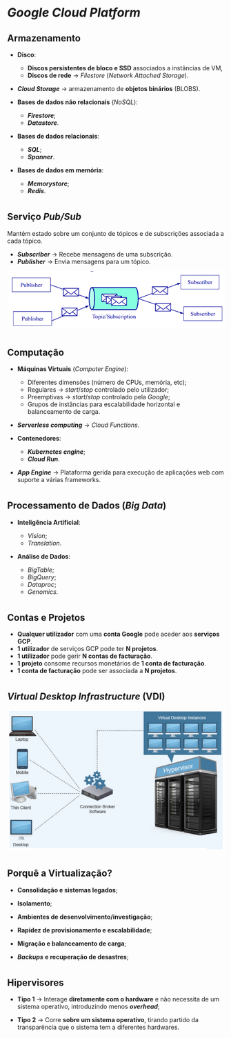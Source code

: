 # ___Google Cloud Platform___

## __Armazenamento__

* __Disco__:
    * __Discos persistentes de bloco e SSD__ associados a instâncias de VM,
    * __Discos de rede__ -> _Filestore_ (_Network Attached Storage_).

* ___Cloud Storage___ -> armazenamento de __objetos binários__ (BLOBS).

* __Bases de dados não relacionais__ (_NoSQL_):
    * ___Firestore___;
    * ___Datastore___.

* __Bases de dados relacionais__:
    * ___SQL___;
    * ___Spanner___.

* __Bases de dados em memória__:
    * ___Memorystore___;
    * ___Redis___.

#

## __Serviço__ ___Pub/Sub___

Mantém estado sobre um conjunto de tópicos e de subscrições associada a cada tópico.

* ___Subscriber___ -> Recebe mensagens de uma subscrição.
* ___Publisher___ -> Envia mensagens para um tópico.

<div align="center">

![](../imgs/google-cloud-platform-1.png)

</div>

#

## __Computação__

* __Máquinas Virtuais__ (_Computer Engine_):
    * Diferentes dimensões (número de CPUs, memória, etc);
    * Regulares -> _start_/_stop_ controlado pelo utilizador;
    * Preemptivas -> _start_/_stop_ controlado pela _Google_;
    * Grupos de instâncias para escalabilidade horizontal e balanceamento de carga.

* ___Serverless computing___ -> _Cloud Functions_.

* __Contenedores__:
    * ___Kubernetes engine___;
    * ___Cloud Run___.

* ___App Engine___ -> Plataforma gerida para execução de aplicações web com suporte a várias frameworks.

#

#

## __Processamento de Dados (_Big Data_)__

* __Inteligência Artificial__:
    * _Vision_;
    * _Translation_.

* __Análise de Dados__:
    * _BigTable_;
    * _BigQuery_;
    * _Dataproc_;
    * _Genomics_.

#

## __Contas e Projetos__

* __Qualquer utilizador__ com uma __conta Google__ pode aceder aos __serviços GCP__.
* __1 utilizador__ de serviços GCP pode ter __N projetos__.
* __1 utilizador__ pode gerir __N contas de facturação__.
* __1 projeto__ consome recursos monetários de __1 conta de facturação__.
* __1 conta de facturação__ pode ser associada a __N projetos__.

#

## ___Virtual Desktop Infrastructure___ __(VDI)__

<div align="center">

![](../imgs/google-cloud-platform-2.png)

</div>

#

## __Porquê a Virtualização?__

* __Consolidação e sistemas legados__;

* __Isolamento__;

* __Ambientes de desenvolvimento/investigação__;

* __Rapidez de provisionamento e escalabilidade__;

* __Migração e balanceamento de carga__;

* ___Backups___ __e recuperação de desastres__;

#

## __Hipervisores__

* __Tipo 1__ -> Interage __diretamente com o hardware__ e não necessita de um sistema operativo, introduzindo menos ___overhead___;

* __Tipo 2__ -> Corre __sobre um sistema operativo__, tirando partido da transparência que o sistema tem a diferentes hardwares.